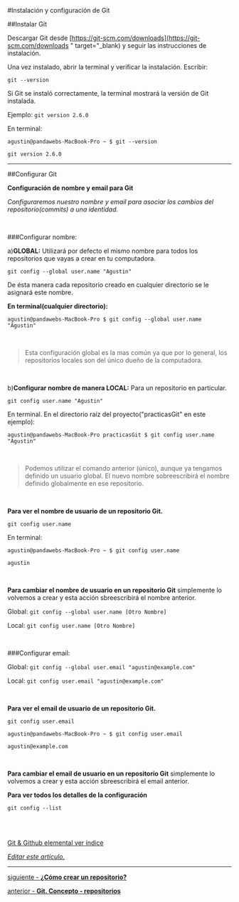 #Instalación y configuración de Git

##Instalar Git

Descargar Git desde [https://git-scm.com/downloads](https://git-scm.com/downloads " target="_blank) y seguir las instrucciones de instalación.

Una vez instalado, abrir la terminal y verificar la instalación. Escribir:

`git --version`

Si Git se instaló correctamente, la terminal mostrará la versión de Git instalada.

Ejemplo: `git version 2.6.0`

En terminal:

```console
agustin@pandawebs-MacBook-Pro ~ $ git --version

git version 2.6.0
```

<hr>

##Configurar Git

**Configuración de nombre y email para Git**

*Configuraremos nuestro nombre y email para asociar los cambios del repositorio(commits) a una identidad.*

<br>

###Configurar nombre:

a)**GLOBAL:** 
Utilizará por defecto el mismo nombre para todos los repositorios que vayas a crear en tu computadora. 

`git config --global user.name "Agustin"` 

De ésta manera cada repositorio creado en cualquier directorio se le asignará este nombre.



**En terminal(cualquier directorio):**

`agustin@pandawebs-MacBook-Pro $ git config --global user.name "Agustin"`

<br>

> Esta configuración global es la mas común ya que por lo general, los repositorios locales son del único dueño de la computadora.

<br>

b)**Configurar nombre de manera LOCAL:** Para un repositorio en particular.

`git config user.name "Agustin"` 


En terminal. En el directorio raíz del proyecto("practicasGit" en este ejemplo):

`agustin@pandawebs-MacBook-Pro practicasGit $ git config user.name "Agustin"`

<br>

> Podemos utilizar el comando anterior (único), aunque ya tengamos definido un usuario global. El nuevo nombre sobreescribirá el nombre definido globalmente en ese repositorio.

<br>

**Para ver el nombre de usuario de un repositorio Git.**

`git config user.name`

En terminal:

```console
agustin@pandawebs-MacBook-Pro ~ $ git config user.name

agustin
```

<br>

**Para cambiar el nombre de usuario en un repositorio Git** simplemente lo volvemos 
a crear y esta acción sbreescribirá el nombre anterior.

Global: `git config --global user.name [Otro Nombre]`

Local: `git config user.name [Otro Nombre]`

<br>

###Configurar email:

Global: `git config --global user.email "agustin@example.com"`

Local: `git config user.email "agustin@example.com"`

<br>

**Para ver el email de usuario de un repositorio Git.**

`git config user.email`

```console
agustin@pandawebs-MacBook-Pro ~ $ git config user.email

agustin@example.com
```

<br>

**Para cambiar el email de usuario en un repositorio Git** simplemente lo volvemos 
a crear y esta acción sbreescribirá el email anterior.

**Para ver todos los detalles de la configuración**

`git config --list`

<br>
<br>



<!-- Inicio links índice y github -->


<span class="link-to-index-git">[Git & Github elemental ver índice](https://github.com/Pandawebs/Git-y-GitHub-elemental/blob/master/README.md)</span>

<em>[Editar este artículo.](https://github.com/Pandawebs/Git-y-GitHub-elemental/edit/master/instalacion-y-configuracion-de-git.md)</em>


<!-- Fin links índice y github -->


<hr>

[siguiente - **¿Cómo crear un repositorio?**](https://github.com/Pandawebs/Git-y-GitHub-elemental/blob/master/crear-un-repositorio.md) 

[anterior - **Git. Concepto - repositorios**](https://github.com/Pandawebs/Git-y-GitHub-elemental/blob/master/git-concepto-repositorios.md) 